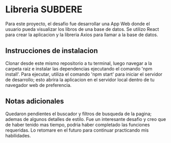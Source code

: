 # Libreria SUBDERE

Para este proyecto, el desafio fue desarrollar una App Web donde el usuario pueda visualizar los libros de una base de datos. Se utilizo React para crear la aplicacion y la libreria Axios para llamar a la base de datos.

## Instrucciones de instalacion

Clonar desde este mismo repositorio a tu terminal, luego navegar a la carpeta raiz e instalar las dependencias ejecutando el comando 'npm install'.
Para ejecutar, utiliza el comando 'npm start' para iniciar el servidor de desarrollo; esto abrira la aplicacion en el servidor local dentro de tu navegador web de preferencia.

## Notas adicionales

Quedaron pendientes el buscador y filtros de busqueda de la pagina; ademas de algunos detalles de estilo. Fue un interesante desafio y creo que de haber tenido mas tiempo, podria haber completado las funciones requeridas. Lo retomare en el futuro para continuar practicando mis habilidades.
